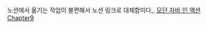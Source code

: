 노션에서 옮기는 작업이 불편해서 노션 링크로 대체함미다,,
[모던 자바 인 액션 Chapter9](https://thuthi.notion.site/Chapter9-689bc2299490422cb19ca41c384f3920)